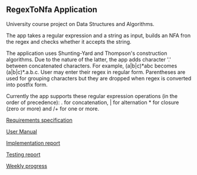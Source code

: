 ## RegexToNfa Application ##

University course project on Data Structures and Algorithms.

The app takes a regular expression and a string as input, builds an NFA fron the regex and checks whether it accepts the string.

The application uses Shunting-Yard and Thompson's construction algorithms. Due to the nature of the latter, the app adds character '.' between
concatenated characters. For example, (a|b|c)\*abc becomes (a|b|c)\*.a.b.c. User may enter their regex in regular form. Parentheses are used
for grouping characters but they are dropped when regex is converted into postfix form.

Currently the app supports these regular expression operations (in the order of precedence): . for concatenation, | for alternation * for closure (zero or more) and /+ for one or more. 

[Requirements specification](https://github.com/solatar/RegexToNfa/blob/master/Documentation/RequirementsSpecification.md)

[User Manual](https://github.com/solatar/RegexToNfa/blob/master/Documentation/UserManual.md)

[Implementation report](https://github.com/solatar/RegexToNfa/blob/master/Documentation/ImplementationReport.md)

[Testing report](https://github.com/solatar/RegexToNfa/blob/master/Documentation/TestingReport.md)

[Weekly progress](https://github.com/solatar/RegexToNfa/tree/master/Documentation/WeeklyReports)

